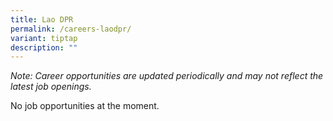 ```yaml
---
title: Lao DPR
permalink: /careers-laodpr/
variant: tiptap
description: ""
---
```

<p><em>Note: Career opportunities are updated periodically and may not reflect the latest job openings.</em></p><p>No job opportunities at the moment.</p>